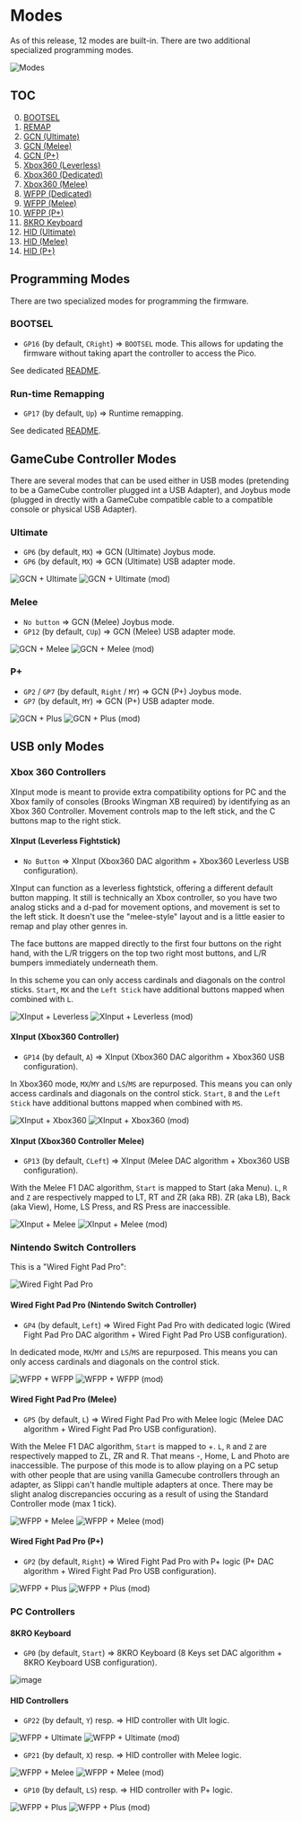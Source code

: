 # Modes

As of this release, 12 modes are built-in. There are two additional specialized programming modes.

![Modes](../img/modes/modes.png)

## TOC

0. [BOOTSEL](#bootsel)
0. [REMAP](#run-time-remapping)
2. [GCN (Ultimate)](#ultimate)
3. [GCN (Melee)](#melee)
4. [GCN (P+)](#p)
5. [Xbox360 (Leverless)](#xinput-leverless-fightstick)
6. [Xbox360 (Dedicated)](#xinput-xbox360-controller)
7. [Xbox360 (Melee)](#xinput-xbox360-controller-melee)
7. [WFPP (Dedicated)](#wired-fight-pad-pro-nintendo-switch-controller)
7. [WFPP (Melee)](#wired-fight-pad-pro-melee)
7. [WFPP (P+)](#wired-fight-pad-pro-p)
8. [8KRO Keyboard](#8kro-keyboard)
9. [HID (Ultimate)](#hid-controllers)
10. [HID (Melee)](#hid-controllers)
11. [HID (P+)](#hid-controllers)

## Programming Modes

There are two specialized modes for programming the firmware.

### BOOTSEL 

- `GP16` (by default, `CRight`) => `BOOTSEL` mode. This allows for updating the firmware without taking apart the controller to access the Pico.

See dedicated [README](PROGRAMMING.md#updating-the-firmware).

### Run-time Remapping

- `GP17` (by default, `Up`) => Runtime remapping. 
  
See dedicated [README](PROGRAMMING.md#runtime-button-remapping).

## GameCube Controller Modes

There are several modes that can be used either in USB modes (pretending to be a GameCube controller plugged int a USB Adapter), and Joybus mode (plugged in drectly with a GameCube compatible cable to a compatible console or physical USB Adapter).

### Ultimate 

- `GP6` (by default, `MX`) => GCN (Ultimate) Joybus mode.
- `GP6` (by default, `MX`) => GCN (Ultimate) USB adapter mode.

![GCN + Ultimate](../img/modes/gcn_ultimate.png)
![GCN + Ultimate (mod)](../img/modes/gcn_ultimate_mod.png)

### Melee
- `No button` => GCN (Melee) Joybus mode.
- `GP12` (by default, `CUp`) => GCN (Melee) USB adapter mode.
  
![GCN + Melee](../img/modes/gcn_melee.png)
![GCN + Melee (mod)](../img/modes/gcn_melee_mod.png)

### P+
- `GP2` / `GP7` (by default, `Right` / `MY`) => GCN (P+) Joybus mode.
- `GP7` (by default, `MY`) => GCN (P+) USB adapter mode.

![GCN + Plus](../img/modes/gcn_plus.png)
![GCN + Plus (mod)](../img/modes/gcn_plus_mod.png)

## USB only Modes

### Xbox 360 Controllers

XInput mode is meant to provide extra compatibility options for PC and the Xbox family of consoles (Brooks Wingman XB required) by identifying as an Xbox 360 Controller. Movement controls map to the left stick, and the C buttons map to the right stick.

#### XInput (Leverless Fightstick)

- `No Button` => XInput (Xbox360 DAC algorithm + Xbox360 Leverless USB configuration).

XInput can function as a leverless fightstick, offering a different default button mapping. It still is technically an Xbox controller, so you have two analog sticks and a d-pad for movement options, and movement is set to the left stick. It doesn't use the "melee-style" layout and is a little easier to remap and play other genres in.

The face buttons are mapped directly to the first four buttons on the right hand, with the L/R triggers on the top two right most buttons, and L/R bumpers immediately underneath them.

In this scheme you can only access cardinals and diagonals on the control sticks. `Start`, `MX` and the `Left Stick` have additional buttons mapped when combined with `L`.

![XInput + Leverless](../img/modes/xinput_leverless.png)
![XInput + Leverless (mod)](../img/modes/xinput_leverless_mod.png)

#### XInput (Xbox360 Controller)

- `GP14` (by default, `A`) => XInput (Xbox360 DAC algorithm + Xbox360 USB configuration).

In Xbox360 mode, `MX`/`MY` and `LS`/`MS` are repurposed. This means you can only access cardinals and diagonals on the control stick. `Start`, `B` and the `Left Stick` have additional buttons mapped when combined with `MS`.

![XInput + Xbox360](../img/modes/xinput_xbox360.png)
![XInput + Xbox360 (mod)](../img/modes/xinput_xbox360_mod.png)

#### XInput (Xbox360 Controller Melee)

- `GP13` (by default, `CLeft`) => XInput (Melee DAC algorithm + Xbox360 USB configuration).

With the Melee F1 DAC algorithm, `Start` is mapped to Start (aka Menu). `L`, `R` and `Z` are respectively mapped to LT, RT and ZR (aka RB). ZR (aka LB), Back (aka View), Home, LS Press, and RS Press are inaccessible.

![XInput + Melee](../img/modes/xinput_melee.png)
![XInput + Melee (mod)](../img/modes/xinput_melee_mod.png)

### Nintendo Switch Controllers

This is a "Wired Fight Pad Pro":

![Wired Fight Pad Pro](../img/wfpp.png)

#### Wired Fight Pad Pro (Nintendo Switch Controller)

- `GP4` (by default, `Left`) => Wired Fight Pad Pro with dedicated logic (Wired Fight Pad Pro DAC algorithm + Wired Fight Pad Pro USB configuration).

In dedicated mode, `MX`/`MY` and `LS`/`MS` are repurposed. This means you can only access cardinals and diagonals on the control stick.

![WFPP + WFPP](../img/modes/wfpp_wfpp.png)
![WFPP + WFPP (mod)](../img/modes/wfpp_wfpp_mod.png)

#### Wired Fight Pad Pro (Melee)

- `GP5` (by default, `L`) => Wired Fight Pad Pro with Melee logic (Melee DAC algorithm + Wired Fight Pad Pro USB configuration).

With the Melee F1 DAC algorithm, `Start` is mapped to +. `L`, `R` and `Z` are respectively mapped to ZL, ZR and R. That means -, Home, L and Photo are inaccessible. The purpose of this mode is to allow playing on a PC setup with other people that are using vanilla Gamecube controllers through an adapter, as Slippi can't handle multiple adapters at once. There may be slight analog discrepancies occuring as a result of using the Standard Controller mode (max 1 tick).

![WFPP + Melee](../img/modes/wfpp_melee.png)
![WFPP + Melee (mod)](../img/modes/wfpp_melee_mod.png)

#### Wired Fight Pad Pro (P+)

- `GP2` (by default, `Right`) => Wired Fight Pad Pro with P+ logic (P+ DAC algorithm + Wired Fight Pad Pro USB configuration).

![WFPP + Plus](../img/modes/wfpp_plus.png)
![WFPP + Plus (mod)](../img/modes/wfpp_plus_mod.png)

### PC Controllers

#### 8KRO Keyboard

- `GP0` (by default, `Start`) => 8KRO Keyboard (8 Keys set DAC algorithm + 8KRO Keyboard USB configuration).

![image](../img/modes/8kro_keyboard.png)

#### HID Controllers

- `GP22` (by default, `Y`) resp. => HID controller with Ult logic.

![WFPP + Ultimate](../img/modes/hid_ultimate.png)
![WFPP + Ultimate (mod)](../img/modes/hid_ultimate_mod.png)

- `GP21` (by default, `X`) resp. => HID controller with Melee logic.

![WFPP + Melee](../img/modes/hid_melee.png)
![WFPP + Melee (mod)](../img/modes/hid_melee_mod.png)

- `GP10` (by default, `LS`) resp. => HID controller with P+ logic.

![WFPP + Plus](../img/modes/hid_plus.png)
![WFPP + Plus (mod)](../img/modes/hid_plus_mod.png)
